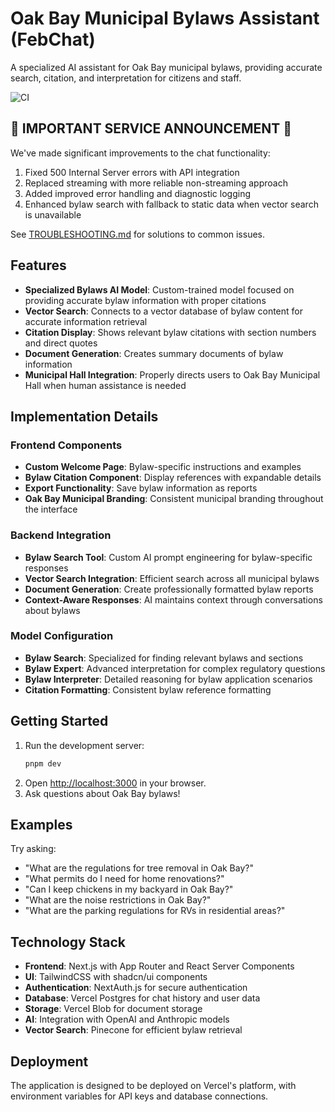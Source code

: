 # Oak Bay Municipal Bylaws Assistant (FebChat)

A specialized AI assistant for Oak Bay municipal bylaws, providing accurate search, citation, and interpretation for citizens and staff.

![CI](https://github.com/jdevop33/febchat/actions/workflows/ci.yml/badge.svg)

## 🚨 IMPORTANT SERVICE ANNOUNCEMENT 🚨

We've made significant improvements to the chat functionality:

1. Fixed 500 Internal Server errors with API integration
2. Replaced streaming with more reliable non-streaming approach
3. Added improved error handling and diagnostic logging
4. Enhanced bylaw search with fallback to static data when vector search is unavailable

See [TROUBLESHOOTING.md](./TROUBLESHOOTING.md) for solutions to common issues.

## Features

- **Specialized Bylaws AI Model**: Custom-trained model focused on providing accurate bylaw information with proper citations
- **Vector Search**: Connects to a vector database of bylaw content for accurate information retrieval
- **Citation Display**: Shows relevant bylaw citations with section numbers and direct quotes
- **Document Generation**: Creates summary documents of bylaw information
- **Municipal Hall Integration**: Properly directs users to Oak Bay Municipal Hall when human assistance is needed

## Implementation Details

### Frontend Components

- **Custom Welcome Page**: Bylaw-specific instructions and examples
- **Bylaw Citation Component**: Display references with expandable details
- **Export Functionality**: Save bylaw information as reports
- **Oak Bay Municipal Branding**: Consistent municipal branding throughout the interface

### Backend Integration

- **Bylaw Search Tool**: Custom AI prompt engineering for bylaw-specific responses
- **Vector Search Integration**: Efficient search across all municipal bylaws
- **Document Generation**: Create professionally formatted bylaw reports
- **Context-Aware Responses**: AI maintains context through conversations about bylaws

### Model Configuration

- **Bylaw Search**: Specialized for finding relevant bylaws and sections
- **Bylaw Expert**: Advanced interpretation for complex regulatory questions
- **Bylaw Interpreter**: Detailed reasoning for bylaw application scenarios
- **Citation Formatting**: Consistent bylaw reference formatting

## Getting Started

1. Run the development server:
   ```bash
   pnpm dev
   ```
2. Open [http://localhost:3000](http://localhost:3000) in your browser.
3. Ask questions about Oak Bay bylaws!

## Examples

Try asking:

- "What are the regulations for tree removal in Oak Bay?"
- "What permits do I need for home renovations?"
- "Can I keep chickens in my backyard in Oak Bay?"
- "What are the noise restrictions in Oak Bay?"
- "What are the parking regulations for RVs in residential areas?"

## Technology Stack

- **Frontend**: Next.js with App Router and React Server Components
- **UI**: TailwindCSS with shadcn/ui components
- **Authentication**: NextAuth.js for secure authentication
- **Database**: Vercel Postgres for chat history and user data
- **Storage**: Vercel Blob for document storage
- **AI**: Integration with OpenAI and Anthropic models
- **Vector Search**: Pinecone for efficient bylaw retrieval

## Deployment

The application is designed to be deployed on Vercel's platform, with environment variables for API keys and database connections.
